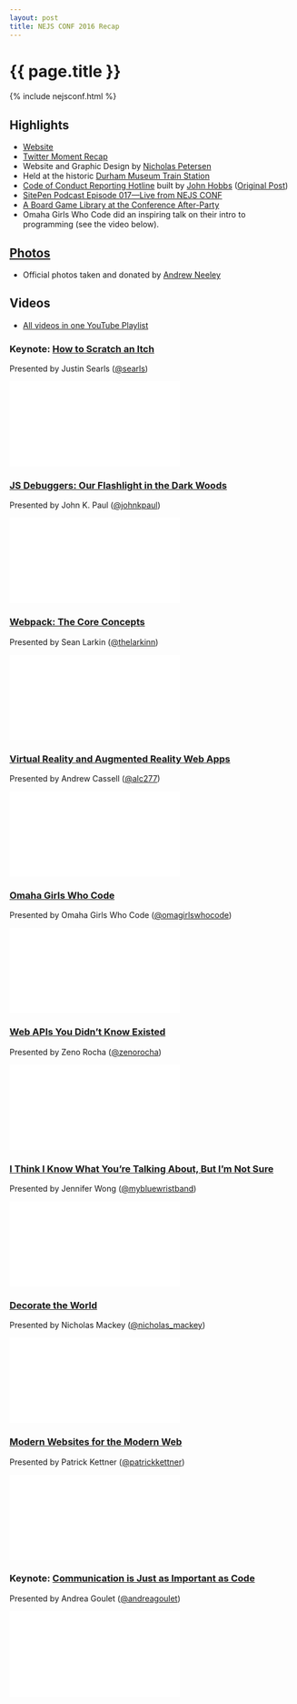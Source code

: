 ```yaml
---
layout: post
title: NEJS CONF 2016 Recap
---
```


# {{ page.title }}

{% include nejsconf.html %}

## Highlights

* [Website](https://2016.nejsconf.com/)
* [Twitter Moment Recap](https://twitter.com/i/moments/853089118083010560)
* Website and Graphic Design by [Nicholas Petersen](https://twitter.com/lessis)
* Held at the historic [Durham Museum Train Station](https://durhammuseum.org/)
* [Code of Conduct Reporting Hotline](https://www.twilio.com/blog/2016/08/nejs-conf-code-of-conduct-hotline.html) built by [John Hobbs](https://twitter.com/jmhobbs) ([Original Post](http://www.velvetcache.org/2016/08/29/anonymous-code-of-conduct-reporting-with-twilio))
* [SitePen Podcast Episode 017—Live from NEJS CONF](https://www.sitepen.com/blog/2016/08/30/sitepen-podcast-episode-017-live-from-nejs-conf/)
* [A Board Game Library at the Conference After-Party](https://steele.blue/conference-board-games/)
* Omaha Girls Who Code did an inspiring talk on their intro to programming (see the video below).

## [Photos](https://photos.google.com/share/AF1QipN4nlFYmhJASQMXNM5uQcrrPnST97uIsrF1BG30pRYOFdfTHDbucj0U7GrtegWywA?key=Qlh3NzlKSEFjb25GbGZKempNbVVVR283U3pTWm9n)

* Official photos taken and donated by [Andrew Neeley](https://twitter.com/ravinglogic)

## Videos

* [All videos in one YouTube Playlist](https://www.youtube.com/watch?v=aETdnj2rORo&list=PLzcPHbGhqFeSXdu9dVuNjjQ71pR9yYt5r)

### Keynote: [How to Scratch an Itch](https://www.youtube.com/watch?v=aETdnj2rORo)

Presented by Justin Searls ([@searls](https://twitter.com/searls))

<div class="fluid-width-video-wrapper"><iframe src="//www.youtube.com/embed/aETdnj2rORo" frameborder="0" allowfullscreen></iframe></div>

### [JS Debuggers: Our Flashlight in the Dark Woods](https://www.youtube.com/watch?v=NN1AN5MQPys)

Presented by John K. Paul ([@johnkpaul](https://twitter.com/johnkpaul))

<div class="fluid-width-video-wrapper"><iframe src="//www.youtube.com/embed/NN1AN5MQPys" frameborder="0" allowfullscreen></iframe></div>

### [Webpack: The Core Concepts](https://www.youtube.com/watch?v=AZPYL30ozCY)

Presented by Sean Larkin ([@thelarkinn](https://twitter.com/thelarkinn))

<div class="fluid-width-video-wrapper"><iframe src="//www.youtube.com/embed/AZPYL30ozCY" frameborder="0" allowfullscreen></iframe></div>

### [Virtual Reality and Augmented Reality Web Apps](https://www.youtube.com/watch?v=o5bXDH_8UJ0)

Presented by Andrew Cassell ([@alc277](https://twitter.com/alc277))

<div class="fluid-width-video-wrapper"><iframe src="//www.youtube.com/embed/o5bXDH_8UJ0" frameborder="0" allowfullscreen></iframe></div>

### [Omaha Girls Who Code](https://www.youtube.com/watch?v=r4sMAEqaoNI)

Presented by Omaha Girls Who Code ([@omagirlswhocode](https://twitter.com/omagirlswhocode))

<div class="fluid-width-video-wrapper"><iframe src="//www.youtube.com/embed/r4sMAEqaoNI" frameborder="0" allowfullscreen></iframe></div>

### [Web APIs You Didn’t Know Existed](https://www.youtube.com/watch?v=hnkSbA4ZDGQ)

Presented by Zeno Rocha ([@zenorocha](https://twitter.com/zenorocha))

<div class="fluid-width-video-wrapper"><iframe src="//www.youtube.com/embed/hnkSbA4ZDGQ" frameborder="0" allowfullscreen></iframe></div>

### [I Think I Know What You’re Talking About, But I’m Not Sure](https://www.youtube.com/watch?v=GKp5XafacGs)

Presented by Jennifer Wong ([@mybluewristband](https://twitter.com/mybluewristband))

<div class="fluid-width-video-wrapper"><iframe src="//www.youtube.com/embed/GKp5XafacGs" frameborder="0" allowfullscreen></iframe></div>

### [Decorate the World](https://www.youtube.com/watch?v=mhJZv-nQOzM)

Presented by Nicholas Mackey ([@nicholas_mackey](https://twitter.com/nicholas_mackey))

<div class="fluid-width-video-wrapper"><iframe src="//www.youtube.com/embed/mhJZv-nQOzM" frameborder="0" allowfullscreen></iframe></div>

### [Modern Websites for the Modern Web](https://www.youtube.com/watch?v=hmdHmPQgCZU)

Presented by Patrick Kettner ([@patrickkettner](https://twitter.com/patrickkettner))

<div class="fluid-width-video-wrapper"><iframe src="//www.youtube.com/embed/hmdHmPQgCZU" frameborder="0" allowfullscreen></iframe></div>

### Keynote: [Communication is Just as Important as Code](https://www.youtube.com/watch?v=VFuNdKPV0jc)

Presented by Andrea Goulet ([@andreagoulet](https://twitter.com/andreagoulet))

<div class="fluid-width-video-wrapper"><iframe src="//www.youtube.com/embed/VFuNdKPV0jc" frameborder="0" allowfullscreen></iframe></div>
